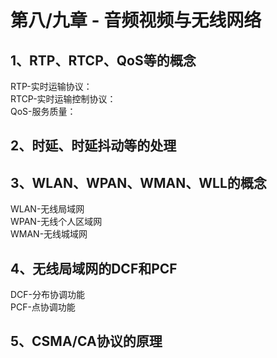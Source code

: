 # 第八/九章 - 音频视频与无线网络

## 1、RTP、RTCP、QoS等的概念

RTP-实时运输协议：  
RTCP-实时运输控制协议：  
QoS-服务质量：  

## 2、时延、时延抖动等的处理

## 3、WLAN、WPAN、WMAN、WLL的概念

WLAN-无线局域网  
WPAN-无线个人区域网  
WMAN-无线城域网  


## 4、无线局域网的DCF和PCF

DCF-分布协调功能  
PCF-点协调功能  

## 5、CSMA/CA协议的原理